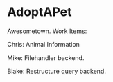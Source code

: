 # AdoptAPet
Awesometown.
Work Items:

Chris:
Animal Information

Mike:
Filehandler backend.

Blake:
Restructure query backend.

